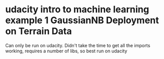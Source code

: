 # udacity intro to machine learning example 1 GaussianNB Deployment on Terrain Data
Can only be run on udacity. Didn't take the time to get all the imports working, requires a number of libs, so best run on udacity
